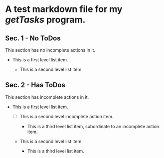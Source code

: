 # A test markdown file for my *getTasks* program.

## Sec. 1 - No ToDos

This section has no incomplete actions in it.

- This is a first level list item.

    - This is a second level list item.
	
## Sec. 2 - Has ToDos

This section has incomplete actions in it.

- This is a first level list item.

    - [ ] This is a second level incomplete action item.
	
        - This is a third level list item, subordinate to an incomplete action item.
		
	- This is a second level list item.
	
	    - This is a third level list item.
